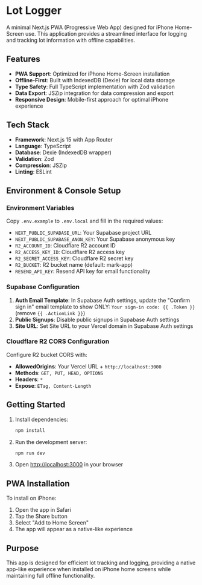 # Lot Logger

A minimal Next.js PWA (Progressive Web App) designed for iPhone Home-Screen use. This application provides a streamlined interface for logging and tracking lot information with offline capabilities.

## Features

- **PWA Support**: Optimized for iPhone Home-Screen installation
- **Offline-First**: Built with IndexedDB (Dexie) for local data storage
- **Type Safety**: Full TypeScript implementation with Zod validation
- **Data Export**: JSZip integration for data compression and export
- **Responsive Design**: Mobile-first approach for optimal iPhone experience

## Tech Stack

- **Framework**: Next.js 15 with App Router
- **Language**: TypeScript
- **Database**: Dexie (IndexedDB wrapper)
- **Validation**: Zod
- **Compression**: JSZip
- **Linting**: ESLint

## Environment & Console Setup

### Environment Variables
Copy `.env.example` to `.env.local` and fill in the required values:
- `NEXT_PUBLIC_SUPABASE_URL`: Your Supabase project URL
- `NEXT_PUBLIC_SUPABASE_ANON_KEY`: Your Supabase anonymous key
- `R2_ACCOUNT_ID`: Cloudflare R2 account ID
- `R2_ACCESS_KEY_ID`: Cloudflare R2 access key
- `R2_SECRET_ACCESS_KEY`: Cloudflare R2 secret key
- `R2_BUCKET`: R2 bucket name (default: mark-app)
- `RESEND_API_KEY`: Resend API key for email functionality

### Supabase Configuration
1. **Auth Email Template**: In Supabase Auth settings, update the "Confirm sign in" email template to show ONLY: `Your sign-in code: {{ .Token }}` (remove `{{ .ActionLink }}`)
2. **Public Signups**: Disable public signups in Supabase Auth settings
3. **Site URL**: Set Site URL to your Vercel domain in Supabase Auth settings

### Cloudflare R2 CORS Configuration
Configure R2 bucket CORS with:
- **AllowedOrigins**: Your Vercel URL + `http://localhost:3000`
- **Methods**: `GET, PUT, HEAD, OPTIONS`
- **Headers**: `*`
- **Expose**: `ETag, Content-Length`

## Getting Started

1. Install dependencies:
   ```bash
   npm install
   ```

2. Run the development server:
   ```bash
   npm run dev
   ```

3. Open [http://localhost:3000](http://localhost:3000) in your browser

## PWA Installation

To install on iPhone:
1. Open the app in Safari
2. Tap the Share button
3. Select "Add to Home Screen"
4. The app will appear as a native-like experience

## Purpose

This app is designed for efficient lot tracking and logging, providing a native app-like experience when installed on iPhone home screens while maintaining full offline functionality.